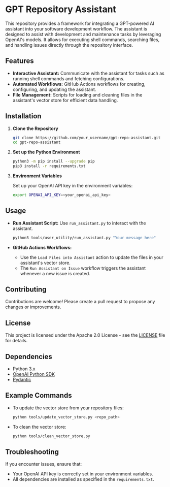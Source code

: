 # GPT Repository Assistant

This repository provides a framework for integrating a GPT-powered AI assistant into your software development workflow. The assistant is designed to assist with development and maintenance tasks by leveraging OpenAI's models. It allows for executing shell commands, searching files, and handling issues directly through the repository interface.

## Features

- **Interactive Assistant:** Communicate with the assistant for tasks such as running shell commands and fetching configurations.
- **Automated Workflows:** GitHub Actions workflows for creating, configuring, and updating the assistant.
- **File Management:** Scripts for loading and cleaning files in the assistant's vector store for efficient data handling.

## Installation

1. **Clone the Repository**

   ```sh
   git clone https://github.com/your_username/gpt-repo-assistant.git
   cd gpt-repo-assistant
   ```

2. **Set up the Python Environment**
   ```sh
   python3 -m pip install --upgrade pip
   pip3 install -r requirements.txt
   ```

3. **Environment Variables**

   Set up your OpenAI API key in the environment variables:

   ```sh
   export OPENAI_API_KEY=<your_openai_api_key>
   ```

## Usage

- **Run Assistant Script:** Use `run_assistant.py` to interact with the assistant.

   ```sh
   python3 tools/user_utility/run_assistant.py "Your message here"
   ```

- **GitHub Actions Workflows:**
  - Use the `Load Files into Assistant` action to update the files in your assistant's vector store.
  - The `Run Assistant on Issue` workflow triggers the assistant whenever a new issue is created.

## Contributing

Contributions are welcome! Please create a pull request to propose any changes or improvements.

## License

This project is licensed under the Apache 2.0 License - see the [LICENSE](LICENSE) file for details.

## Dependencies

- Python 3.x
- [OpenAI Python SDK](https://pypi.org/project/openai/)
- [Pydantic](https://pypi.org/project/pydantic/)

## Example Commands

- To update the vector store from your repository files:
  ```sh
  python tools/update_vector_store.py <repo_path>
  ```
- To clean the vector store:
  ```sh
  python tools/clean_vector_store.py
  ```

## Troubleshooting

If you encounter issues, ensure that:
- Your OpenAI API key is correctly set in your environment variables.
- All dependencies are installed as specified in the `requirements.txt`.

